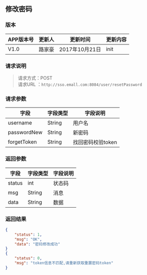 ## 修改密码
> 

### 版本
APP版本号|更新人|更新时间|更新内容
---|---|---|---
V1.0|路家豪|2017年10月21日|init

### 请求说明
> 请求方式：POST<br>
请求URL ：`http://sso.emall.com:8084/user/resetPassword`

### 请求参数
字段|字段类型|字段说明
---|---|---
username  |String |用户名
passwordNew  |String |新密码
forgetToken  |String |找回密码校验token

### 返回参数
字段  |字段类型   |字段说明
---|---|---
status  |int |状态码
msg  |String |消息
data  |String |数据


### 返回结果
```json
{
    "status": 1,
    "msg": "OK",
    "data": "密码修改成功"
}
{
    "status": 0,
    "msg": "token信息不匹配,请重新获取重置密码token"
}
``` 
